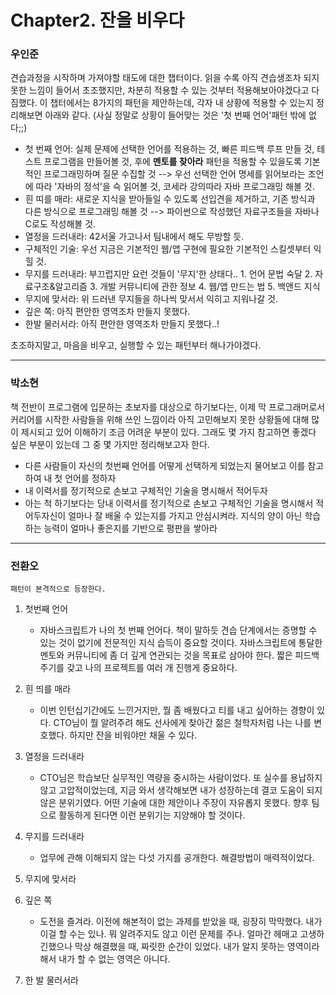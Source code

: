 # Chapter2. 잔을 비우다

<!-- example -->
<!--

### 전환오

 감동적이었다. Lorem, ipsum dolor sit amet consectetur adipisicing elit. Suscipit fugit at ratione reiciendis accusantium placeat cupiditate, nemo labore asperiores corrupti repellat dignissimos repellendus architecto ducimus et doloremque voluptatibus sed aut.

---

-->

### 우인준

견습과정을 시작하며 가져야할 태도에 대한 챕터이다. 읽을 수록 아직 견습생조차 되지 못한 느낌이 들어서 초조했지만, 차분히 적용할 수 있는 것부터 적용해보아야겠다고 다짐했다. 이 챕터에서는 8가지의 패턴을 제안하는데, 각자 내 상황에 적용할 수 있는지 정리해보면 아래와 같다. (사실 정말로 상황이 들어맞는 것은 '첫 번째 언어'패턴 밖에 없다;;)

- 첫 번째 언어: 실제 문제에 선택한 언어를 적용하는 것, 빠른 피드백 루프 만들 것, 테스트 프로그램을 만들어볼 것, 후에 **멘토를 찾아라** 패턴을 적용할 수 있을도록 기본적인 프로그래밍하며 질문 수집할 것 --> 우선 선택한 언어 명세를 읽어보라는 조언에 따라 '자바의 정석'을 슥 읽어볼 것, 코세라 강의따라 자바 프로그래밍 해볼 것.
- 흰 띠를 매라: 새로운 지식을 받아들일 수 있도록 선입견을 제거하고, 기존 방식과 다른 방식으로 프로그래밍 해볼 것 --> 파이썬으로 작성했던 자료구조들을 자바나 C로도 작성해볼 것.
- 열정을 드러내라: 42서울 가고나서 팀내에서 해도 무방할 듯.
- 구체적인 기술: 우선 지금은 기본적인 웹/앱 구현에 필요한 기본적인 스킬셋부터 익힐 것.
- 무지를 드러내라: 부끄럽지만 요런 것들이 '무지'한 상태다.. 1. 언어 문법 숙달 2. 자료구조&알고리즘 3. 개발 커뮤니티에 관한 정보 4. 웹/앱 만드는 법 5. 백앤드 지식
- 무지에 맞서라: 위 드러낸 무지들을 하나씩 맞서서 익히고 지워나갈 것.
- 깊은 쪽: 아직 편안한 영역조차 만들지 못했다.
- 한발 물러서라: 아직 편안한 영역조차 만들지 못했다..!

초조하지말고, 마음을 비우고, 실행할 수 있는 패턴부터 해나가야겠다.

---

### 박소현

책 전반이 프로그램에 입문하는 초보자를 대상으로 하기보다는, 이제 막 프로그래머로서 커리어를 시작한 사람들을 위해 쓰인 느낌이라 아직 고민해보지 못한 상황들에 대해 많이 제시되고 있어 이해하기 조금 어려운 부분이 있다. 그래도 몇 가지 참고하면 좋겠다 싶은 부분이 있는데 그 중 몇 가지만 정리해보고자 한다.

- 다른 사람들이 자신의 첫번째 언어를 어떻게 선택하게 되었는지 물어보고 이를 참고하여 내 첫 언어를 정하자
- 내 이력서를 정기적으로 손보고 구체적인 기술을 명시해서 적어두자
- 아는 척 하기보다는 당내 이력서를 정기적으로 손보고 구체적인 기술을 명시해서 적어두자신이 얼마나 잘 배울 수 있는지를 가지고 안심시켜라. 지식의 양이 아닌 학습하는 능력이 얼마나 좋은지를 기반으로 평판을 쌓아라

---

### 전환오

    패턴이 본격적으로 등장한다.

1. 첫번째 언어

   - 자바스크립트가 나의 첫 번째 언어다. 책이 말하듯 견습 단계에서는 증명할 수 있는 것이 없기에 전문적인 지식 습득이 중요할 것이다. 자바스크립트에 통달한 멘토와 커뮤니티에 좀 더 깊게 연관되는 것을 목표로 삼아야 한다. 짧은 피드백 주기를 갖고 나의 프로젝트를 여러 개 진행게 중요하다.

2. 흰 띄를 매라

   - 이번 인턴십기간에도 느낀거지만, 뭘 좀 배웠다고 티를 내고 싶어하는 경향이 있다. CTO님이 뭘 알려주려 해도 선사에게 찾아간 젊은 철학자처럼 나는 나를 변호했다. 하지만 잔을 비워야만 채울 수 있다.

3. 열정을 드러내라

   - CTO님은 학습보단 실무적인 역량을 중시하는 사람이었다. 또 실수를 용납하지 않고 고압적이었는데, 지금 와서 생각해보면 내가 성장하는데 결코 도움이 되지 않은 분위기였다. 어떤 기술에 대한 제안이나 주장이 자유롭지 못했다. 향후 팀으로 활동하게 된다면 이런 분위기는 지양해야 할 것이다.

4. 무지를 드러내라

   - 업무에 관해 이해되지 않는 다섯 가지를 공개한다. 해결방법이 매력적이었다.

5. 무지에 맞서라

6. 깊은 쪽

   - 도전을 즐겨라. 이전에 해본적이 없는 과제를 받았을 때, 굉장히 막막했다. 내가 이걸 할 수는 있나. 뭐 알려주지도 않고 이런 문제를 주나. 얼마간 헤매고 고생하긴했으나 막상 해결했을 때, 짜릿한 순간이 있었다. 내가 알지 못하는 영역이라 해서 내가 할 수 없는 영역은 아니다.

7. 한 발 물러서라
